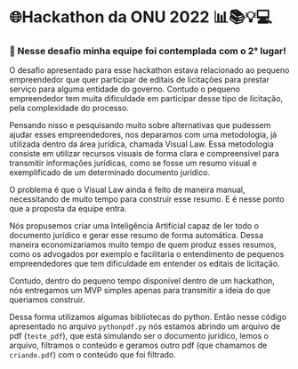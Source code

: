 # 🌐Hackathon da ONU 2022 📊📚💡💻

### 🥈 Nesse desafio minha equipe foi contemplada com o 2° lugar!

O desafio apresentado para esse hackathon estava relacionado ao pequeno empreendedor
que quer participar de editais de licitações para prestar serviço para alguma entidade do governo.
Contudo o pequeno empreendedor tem muita dificuldade em participar desse tipo de licitação, pela 
complexidade do processo. 

Pensando nisso e pesquisando muito sobre alternativas que pudessem ajudar esses empreendedores, 
nos deparamos com uma metodologia, já utilizada dentro da área jurídica, chamada Visual Law.
Essa metodologia consiste em utilizar recursos visuais de forma clara e compreensível para transmitir
informações jurídicas, como se fosse um resumo visual e exemplificado de um determinado documento
jurídico. 

O problema é que o Visual Law ainda é feito de maneira manual, necessitando de muito tempo para
construir esse resumo. E é nesse ponto que a proposta da equipe entra.

Nós propusemos criar uma Inteligência Artificial capaz de ler todo o documento jurídico e gerar
esse resumo de forma automática. Dessa maneira economizariamos muito tempo de quem produz esses 
resumos, como os advogados por exemplo e facilitaria o entendimento de pequenos empreendedores 
que tem dificuldade em entender os editais de licitação. 

Contudo, dentro do pequeno tempo disponível dentro de um hackathon, nós entregamos um MVP simples
apenas para transmitir a ideia do que queriamos construir.

Dessa forma utilizamos algumas bibliotecas do python. Então nesse código apresentado no arquivo `pythonpdf.py`
nós estamos abrindo um arquivo de pdf (`teste_pdf`), que está simulando ser o documento jurídico, lemos o arquivo, filtramos 
o conteúdo e geramos outro pdf (que chamamos de `criando.pdf`) com o conteúdo que foi filtrado. 





